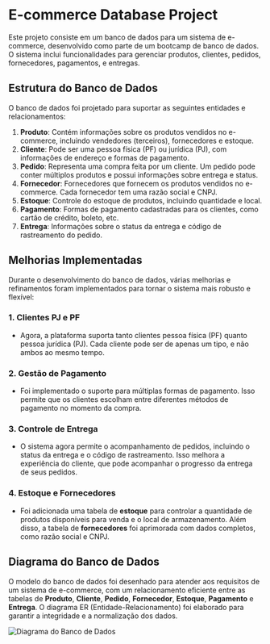 # E-commerce Database Project

Este projeto consiste em um banco de dados para um sistema de e-commerce, desenvolvido como parte de um bootcamp de banco de dados. O sistema inclui funcionalidades para gerenciar produtos, clientes, pedidos, fornecedores, pagamentos, e entregas.

## Estrutura do Banco de Dados

O banco de dados foi projetado para suportar as seguintes entidades e relacionamentos:

1. **Produto**: Contém informações sobre os produtos vendidos no e-commerce, incluindo vendedores (terceiros), fornecedores e estoque.
2. **Cliente**: Pode ser uma pessoa física (PF) ou jurídica (PJ), com informações de endereço e formas de pagamento.
3. **Pedido**: Representa uma compra feita por um cliente. Um pedido pode conter múltiplos produtos e possui informações sobre entrega e status.
4. **Fornecedor**: Fornecedores que fornecem os produtos vendidos no e-commerce. Cada fornecedor tem uma razão social e CNPJ.
5. **Estoque**: Controle do estoque de produtos, incluindo quantidade e local.
6. **Pagamento**: Formas de pagamento cadastradas para os clientes, como cartão de crédito, boleto, etc.
7. **Entrega**: Informações sobre o status da entrega e código de rastreamento do pedido.

## Melhorias Implementadas

Durante o desenvolvimento do banco de dados, várias melhorias e refinamentos foram implementados para tornar o sistema mais robusto e flexível:

### 1. **Clientes PJ e PF**
   - Agora, a plataforma suporta tanto clientes pessoa física (PF) quanto pessoa jurídica (PJ). Cada cliente pode ser de apenas um tipo, e não ambos ao mesmo tempo.
   
### 2. **Gestão de Pagamento**
   - Foi implementado o suporte para múltiplas formas de pagamento. Isso permite que os clientes escolham entre diferentes métodos de pagamento no momento da compra.

### 3. **Controle de Entrega**
   - O sistema agora permite o acompanhamento de pedidos, incluindo o status da entrega e o código de rastreamento. Isso melhora a experiência do cliente, que pode acompanhar o progresso da entrega de seus pedidos.

### 4. **Estoque e Fornecedores**
   - Foi adicionada uma tabela de **estoque** para controlar a quantidade de produtos disponíveis para venda e o local de armazenamento. Além disso, a tabela de **fornecedores** foi aprimorada com dados completos, como razão social e CNPJ.

## Diagrama do Banco de Dados

O modelo do banco de dados foi desenhado para atender aos requisitos de um sistema de e-commerce, com um relacionamento eficiente entre as tabelas de **Produto**, **Cliente**, **Pedido**, **Fornecedor**, **Estoque**, **Pagamento** e **Entrega**. O diagrama ER (Entidade-Relacionamento) foi elaborado para garantir a integridade e a normalização dos dados.

![Diagrama do Banco de Dados](diagrama_er.png)
